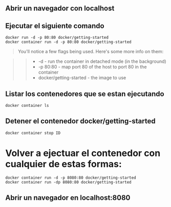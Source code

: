 ## Abrir un navegador con localhost
## Ejecutar el siguiente comando
```
docker run -d -p 80:80 docker/getting-started
docker container run -d -p 80:80 docker/getting-started
```
>You'll notice a few flags being used. Here's some more info on them:

>> * -d - run the container in detached mode (in the background)
>> * -p 80:80 - map port 80 of the host to port 80 in the container
>> * docker/getting-started - the image to use

## Listar los contenedores que se estan ejecutando
```
docker container ls
```

## Detener el contenedor docker/getting-started
```
docker container stop ID
```

# Volver a ejectuar el contenedor con cualquier de estas formas:
```
docker container run -d -p 8080:80 docker/getting-started
docker container run -dp 8080:80 docker/getting-started
```
## Abrir un navegador en localhost:8080
